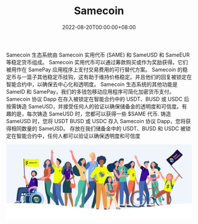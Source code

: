 ﻿---
title: "Samecoin"
description: "Samecoin 协议 Dapp 仍处于测试阶段，团队正在全力发布。
安全有保障，储备中的所有硬币都被智能合约锁定."
date: 2022-08-20T00:00:00+08:00
lastmod: 2022-08-20T00:00:00+08:00
draft: false
authors: ["boogArno"]
featuredImage: "samecoin.png"
tags: ["DeFi","Samecoin"]
categories: ["nfts"]
nfts: ["DeFi"]
blockchain: "BSC"
website: "https://app.samecoin.com/"
twitter: "https://twitter.com/samecoincom"
discord: ""
telegram: "https://t.me/Samecoin"
github: ""
youtube: ""
twitch: ""
facebook: "https://www.facebook.com/SamecoinCom"
instagram: "https://www.instagram.com/samecoinofficial/"
reddit: ""
medium: "https://medium.com/samecoin"
steam: ""
gitbook: ""
googleplay: ""
appstore: ""
status: "Live"
weight: 
lightgallery: true
toc: true
pinned: false
recommend: false
recommend1: false
---
Samecoin 生态系统由 Samecoin 实用代币 (SAME) 和 SameUSD 和 SameEUR 等稳定货币组成。
Samecoin 实用代币可以通过筹款购买或作为奖励获得。它们被用作在 SamePay 应用程序上支付交易费用的可行替代方案。
Samecoin 的稳定币与一篮子其他稳定币挂钩，这有助于维持价格稳定。并且他们的回复被锁定在智能合约中，以确保去中心化和透明度。
Samecoin 生态系统的其他功能是 SameID 和 SamePay，我们的多钱包移动应用程序可简化加密货币支付。
Samecoin 协议 Dapp 在存入被锁定在智能合约中的 USDT、BUSD 或 USDC 后按需铸造 SameUSD，并接受任何人的验证以确保储备金的透明度和可信度。有趣的是，每次铸造 SameUSD 时，您都可以获得一些 $SAME 代币.
铸造 SameUSD 时，您将 USDT BUSD 或 USDC 存入 Samecoin 协议 Dapp，您将获得相同数量的 SameUSD。
存放在我们储备金中的 USDT、BUSD 和 USDC 被锁定在智能合约中，任何人都可以验证以确保透明度和可信度

![1644318582544](1644318582544.jpg)